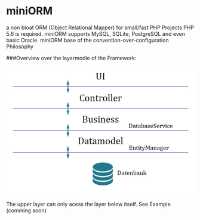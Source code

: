# miniORM
a non bloat ORM (Object Relational Mapper) for small/fast PHP Projects
PHP 5.6 is required.
miniORM supports MySQL, SQLite, PostgreSQL and even basic Oracle. 
miniORM base of the convention-over-configuration Philosophy

###Overview over the layermodle of the Framework:

![](/doku/architektur.jpg)

The upper layer can only acess the layer below itself.
See Example (comming soon)
